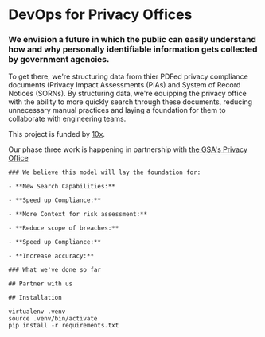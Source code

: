 # DevOps for Privacy Offices

### We envision a future in which the public can easily understand how and why personally identifiable information gets collected by government agencies. 

To get there, we're structuring data from thier PDFed privacy compliance documents (Privacy Impact Assessments (PIAs) and System of Record Notices (SORNs). By structuring data, we're equipping the privacy office with the ability to more quickly search through these documents, reducing unnecessary manual practices and laying a foundation for them to collaborate with engineering teams.

This project is funded by [10x](https://10x.gsa.gov/).

Our phase three work is happening in partnership with [the GSA's Privacy Office](https://www.gsa.gov/reference/gsa-privacy-program)

```
### We believe this model will lay the foundation for:

- **New Search Capabilities:**

- **Speed up Compliance:**

- **More Context for risk assessment:**

- **Reduce scope of breaches:**

- **Speed up Compliance:**

- **Increase accuracy:**

### What we've done so far

## Partner with us

## Installation 

virtualenv .venv
source .venv/bin/activate
pip install -r requirements.txt
```

